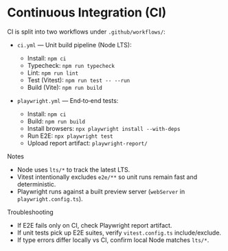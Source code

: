 # Continuous Integration (CI)

CI is split into two workflows under `.github/workflows/`:

- `ci.yml` — Unit build pipeline (Node LTS):
  - Install: `npm ci`
  - Typecheck: `npm run typecheck`
  - Lint: `npm run lint`
  - Test (Vitest): `npm run test -- --run`
  - Build (Vite): `npm run build`

- `playwright.yml` — End‑to‑end tests:
  - Install: `npm ci`
  - Build: `npm run build`
  - Install browsers: `npx playwright install --with-deps`
  - Run E2E: `npx playwright test`
  - Upload report artifact: `playwright-report/`

Notes

- Node uses `lts/*` to track the latest LTS.
- Vitest intentionally excludes `e2e/**` so unit runs remain fast and deterministic.
- Playwright runs against a built preview server (`webServer` in `playwright.config.ts`).

Troubleshooting

- If E2E fails only on CI, check Playwright report artifact.
- If unit tests pick up E2E suites, verify `vitest.config.ts` include/exclude.
- If type errors differ locally vs CI, confirm local Node matches `lts/*`.
